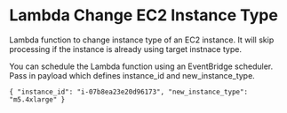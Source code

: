# Lambda Change EC2 Instance Type

Lambda function to change instance type of an EC2 instance.
It will skip processing if the instance is already using target instnace type.

You can schedule the Lambda function using an EventBridge scheduler.
Pass in payload which defines instance_id and new_instance_type.
```
{ "instance_id": "i-07b8ea23e20d96173", "new_instance_type": "m5.4xlarge" }
```

